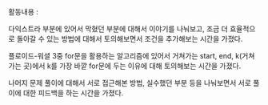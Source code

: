 활동내용 :

다익스트라 부분에 있어서 막혔던 부분에 대해서 이야기를 나눠보고, 
조금 더 효율적으로 돌아갈 수 있는 방법에 대해서 토의해보면서 조건을 추가해보는 시간을 가졌다.

플로이드-워셜 3중 for문을 활용하는 
알고리즘에 있어서 거쳐가는 start, end, k(거쳐가는 곳)에서 k를 가장 바깥 for문에 두는 이유에 대해
토의해보는 시간을 가졌다.

나머지 문제 풀이에 대해서 서로 접근해본 방법, 실수했던 부분 등을 나눠보면서 서로 풀이에 대한 피드백을 하는 시간을 가졌다.
